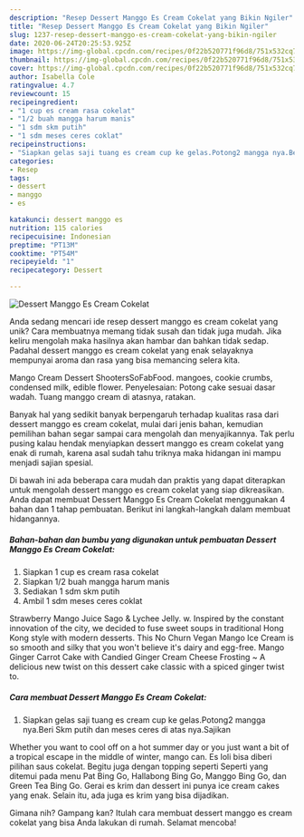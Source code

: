 ```yaml
---
description: "Resep Dessert Manggo Es Cream Cokelat yang Bikin Ngiler"
title: "Resep Dessert Manggo Es Cream Cokelat yang Bikin Ngiler"
slug: 1237-resep-dessert-manggo-es-cream-cokelat-yang-bikin-ngiler
date: 2020-06-24T20:25:53.925Z
image: https://img-global.cpcdn.com/recipes/0f22b520771f96d8/751x532cq70/dessert-manggo-es-cream-cokelat-foto-resep-utama.jpg
thumbnail: https://img-global.cpcdn.com/recipes/0f22b520771f96d8/751x532cq70/dessert-manggo-es-cream-cokelat-foto-resep-utama.jpg
cover: https://img-global.cpcdn.com/recipes/0f22b520771f96d8/751x532cq70/dessert-manggo-es-cream-cokelat-foto-resep-utama.jpg
author: Isabella Cole
ratingvalue: 4.7
reviewcount: 15
recipeingredient:
- "1 cup es cream rasa cokelat"
- "1/2 buah mangga harum manis"
- "1 sdm skm putih"
- "1 sdm meses ceres coklat"
recipeinstructions:
- "Siapkan gelas saji tuang es cream cup ke gelas.Potong2 mangga nya.Beri Skm putih dan meses ceres di atas nya.Sajikan"
categories:
- Resep
tags:
- dessert
- manggo
- es

katakunci: dessert manggo es 
nutrition: 115 calories
recipecuisine: Indonesian
preptime: "PT13M"
cooktime: "PT54M"
recipeyield: "1"
recipecategory: Dessert

---
```



![Dessert Manggo Es Cream Cokelat](https://img-global.cpcdn.com/recipes/0f22b520771f96d8/751x532cq70/dessert-manggo-es-cream-cokelat-foto-resep-utama.jpg)

Anda sedang mencari ide resep dessert manggo es cream cokelat yang unik? Cara membuatnya memang tidak susah dan tidak juga mudah. Jika keliru mengolah maka hasilnya akan hambar dan bahkan tidak sedap. Padahal dessert manggo es cream cokelat yang enak selayaknya mempunyai aroma dan rasa yang bisa memancing selera kita.

Mango Cream Dessert ShootersSoFabFood. mangoes, cookie crumbs, condensed milk, edible flower. Penyelesaian: Potong cake sesuai dasar wadah. Tuang manggo cream di atasnya, ratakan.

Banyak hal yang sedikit banyak berpengaruh terhadap kualitas rasa dari dessert manggo es cream cokelat, mulai dari jenis bahan, kemudian pemilihan bahan segar sampai cara mengolah dan menyajikannya. Tak perlu pusing kalau hendak menyiapkan dessert manggo es cream cokelat yang enak di rumah, karena asal sudah tahu triknya maka hidangan ini mampu menjadi sajian spesial.


Di bawah ini ada beberapa cara mudah dan praktis yang dapat diterapkan untuk mengolah dessert manggo es cream cokelat yang siap dikreasikan. Anda dapat membuat Dessert Manggo Es Cream Cokelat menggunakan 4 bahan dan 1 tahap pembuatan. Berikut ini langkah-langkah dalam membuat hidangannya.

<!--inarticleads1-->

##### Bahan-bahan dan bumbu yang digunakan untuk pembuatan Dessert Manggo Es Cream Cokelat:

1. Siapkan 1 cup es cream rasa cokelat
1. Siapkan 1/2 buah mangga harum manis
1. Sediakan 1 sdm skm putih
1. Ambil 1 sdm meses ceres coklat


Strawberry Mango Juice Sago &amp; Lychee Jelly. w. Inspired by the constant innovation of the city, we decided to fuse sweet soups in traditional Hong Kong style with modern desserts. This No Churn Vegan Mango Ice Cream is so smooth and silky that you won&#39;t believe it&#39;s dairy and egg-free. Mango Ginger Carrot Cake with Candied Ginger Cream Cheese Frosting ~ A delicious new twist on this dessert cake classic with a spiced ginger twist to. 

<!--inarticleads2-->

##### Cara membuat Dessert Manggo Es Cream Cokelat:

1. Siapkan gelas saji tuang es cream cup ke gelas.Potong2 mangga nya.Beri Skm putih dan meses ceres di atas nya.Sajikan


Whether you want to cool off on a hot summer day or you just want a bit of a tropical escape in the middle of winter, mango can. Es loli bisa diberi pilihan saus cokelat. Begitu juga dengan topping seperti Seperti yang ditemui pada menu Pat Bing Go, Hallabong Bing Go, Manggo Bing Go, dan Green Tea Bing Go. Gerai es krim dan dessert ini punya ice cream cakes yang enak. Selain itu, ada juga es krim yang bisa dijadikan. 

Gimana nih? Gampang kan? Itulah cara membuat dessert manggo es cream cokelat yang bisa Anda lakukan di rumah. Selamat mencoba!
